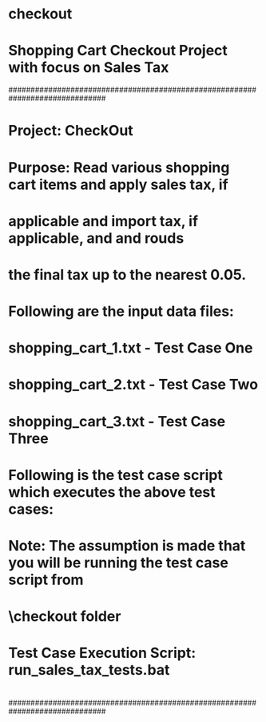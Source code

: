# checkout
# Shopping Cart Checkout Project with focus on Sales Tax
##############################################################################
# 
# Project: CheckOut
# Purpose: Read various shopping cart items and apply sales tax, if 
#          applicable and import tax, if applicable, and and rouds 
#          the final tax up to the nearest 0.05.
#
# Following are the input data files:
#  
#   	shopping_cart_1.txt - Test Case One
#		shopping_cart_2.txt - Test Case Two
#		shopping_cart_3.txt - Test Case Three
#
# Following is the test case script which executes the above test cases:
#
#  Note: The assumption is made that you will be running the test case script from 
#		 \checkout folder
#
# Test Case Execution Script: run_sales_tax_tests.bat
#
#
##############################################################################
